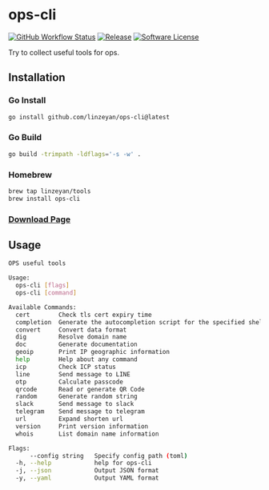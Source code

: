 # ops-cli

[![GitHub Workflow Status](https://img.shields.io/github/workflow/status/linzeyan/ops-cli/goreleaser?style=flat-square)](https://github.com/linzeyan/ops-cli/actions?query=workflow%3Agoreleaser)
[![Release](https://img.shields.io/github/release/linzeyan/ops-cli.svg?style=flat-square)](https://github.com/linzeyan/ops-cli/releases/latest)
[![Software License](https://img.shields.io/github/license/linzeyan/ops-cli?style=flat-square)](./LICENSE)

Try to collect useful tools for ops.

## Installation

### Go Install

```bash
go install github.com/linzeyan/ops-cli@latest
```

### Go Build

```bash
go build -trimpath -ldflags='-s -w' .
```

### Homebrew

```bash
brew tap linzeyan/tools
brew install ops-cli
```

### [Download Page](https://github.com/linzeyan/ops-cli/releases/latest)

## Usage

```bash
OPS useful tools

Usage:
  ops-cli [flags]
  ops-cli [command]

Available Commands:
  cert        Check tls cert expiry time
  completion  Generate the autocompletion script for the specified shell
  convert     Convert data format
  dig         Resolve domain name
  doc         Generate documentation
  geoip       Print IP geographic information
  help        Help about any command
  icp         Check ICP status
  line        Send message to LINE
  otp         Calculate passcode
  qrcode      Read or generate QR Code
  random      Generate random string
  slack       Send message to slack
  telegram    Send message to telegram
  url         Expand shorten url
  version     Print version information
  whois       List domain name information

Flags:
      --config string   Specify config path (toml)
  -h, --help            help for ops-cli
  -j, --json            Output JSON format
  -y, --yaml            Output YAML format
```
